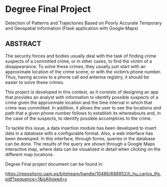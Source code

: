 # Degree Final Project
Detection of Patterns and Trajectories Based on Poorly Accurate Temporary and Geospatial Information
(Flask application with Google Maps)

## ABSTRACT
The security forces and bodies usually deal with the task of finding crime suspects of a committed crime, or in other cases, to find the victim of a disappearance. To solve these crimes, they usually just start with an approximate location of the crime scene, or with the victim’s phone number. Thus, having access to a phone call and antenna registry, it should be easier to solve these crimes.

This project is developed in this context, as it consists of designing an app that provides an analyst with information to identify possible suspects of a crime given the approximate location and the time interval in which that crime was committed. In addition, it allows the user to see the locations and path that a given phone number follows to establish its whereabouts and, in the case of the suspects, to identify possible accomplices to the crime.

To tackle this issue, a data insertion module has been developed to insert data in a database with a configurable format. Also, a web interface has been developed. In this interface, through forms, queries in the database can be done. The results of the query are shown through a Google Maps interactive map, where data can be visualized in detail when clicking on the different map locations.

Degree Final project document can be found in:

https://repositorio.uam.es/bitstream/handle/10486/688852/li_hu_carlos_tfg.pdf?sequence=1&isAllowed=y
